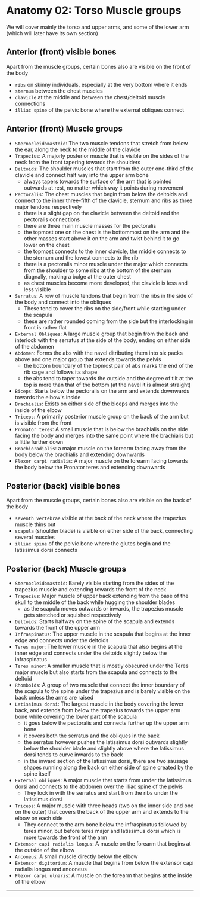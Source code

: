 # Anatomy 02: Torso Muscle groups

We will cover mainly the torso and upper arms, and some of the lower arm (which will later have its own section)

## Anterior (front) visible bones

Apart from the muscle groups, certain bones also are visible on the front of the body
- `ribs` on skinny individuals, especially at the very bottom where it ends
- `sternum` between the chest muscles
- `clavicle` at the middle and between the chest/deltoid muscle connections
- `illiac spine` of the pelvic bone where the external obliques connect

## Anterior (front) Muscle groups

- `Sternocleidomastoid`: The two muscle tendons that stretch from below the ear, along the neck to the middle of the clavicle
- `Trapezius`: A majorly posterior muscle that is visible on the sides of the neck from the front tapering towards the shoulders
- `Deltoids`: The shoulder muscles that start from the outer one-third of the clavicle and connect half way into the upper arm bone
  - always tapers towards the surface of the arm that is pointed outwards at rest, no matter which way it points during movement
- `Pectoralis`: The chest muscles that begin from below the deltoids and connect to the inner three-fifth of the clavicle, sternum and ribs as three major tendons respectively
  - there is a slight gap on the clavicle between the deltoid and the pectoralis connections
  - there are three main muscle masses for the pectoralis
  - the topmost one on the chest is the bottommost on the arm and the other masses start above it on the arm and twist behind it to go lower on the chest
  - the topmost connects to the inner clavicle, the middle connects to the sternum and the lowest connects to the rib
  - there is a pectoralis minor muscle under the major which connects from the shoulder to some ribs at the bottom of the sternum diagnally, making a bulge at the outer chest
  - as chest muscles become more developed, the clavicle is less and less visible
- `Serratus`: A row of muscle tendons that begin from the ribs in the side of the body and connect into the obliques
  - These tend to cover the ribs on the side/front while starting under the scapula
  - these are rather rounded coming from the side but the interlocking in front is rather flat
- `External Obliques`: A large muscle group that begin from the back and interlock with the serratus at the side of the body, ending on either side of the abdomen
- `Abdomen`: Forms the abs with the navel ditributing them into six packs above and one major group that extends towards the pelvis
  - the bottom boundary of the topmost pair of abs marks the end of the rib cage and follows its shape
  - the abs tend to taper towards the outside and the degree of tilt at the top is more than that of the bottom (at the navel it is almost straight)
- `Biceps`: Starts below the pectoralis on the arm and extends downwards towards the elbow's inside
- `Brachialis`: Exists on either side of the biceps and merges into the inside of the elbow
- `Triceps`: A primarily posterior muscle group on the back of the arm but is visible from the front
- `Pronator teres`: A small muscle that is below the brachialis on the side facing the body and merges into the same point where the brachialis but a little further down
- `Brachioradialis`: a major muscle on the forearm facing away from the body below the brachialis and extending downwards
- `Flexor carpi radialis`: A major muscle on the forearm facing towards the body below the Pronator teres and extending downwards

## Posterior (back) visible bones

Apart from the muscle groups, certain bones also are visible on the back of the body
- `seventh vertebrae` visible at the back of the neck where the trapezius muscle thins out
- `scapula` (shoulder blade) is visible on either side of the back, connecting several muscles
- `illiac spine` of the pelvic bone where the glutes begin and the latissimus dorsi connects

## Posterior (back) Muscle groups

- `Sternocleidomastoid`: Barely visible starting from the sides of the trapezius muscle and extending towards the front of the neck
- `Trapezius`: Major muscle of upper back extending from the base of the skull to the middle of the back while hugging the shoulder blades
  - as the scapula moves outwards or inwards, the trapezius muscle gets stretched or squished respectively
- `Deltoids`: Starts halfway on the spine of the scapula and extends towards the front of the upper arm
- `Infraspinatus`: The upper muscle in the scapula that begins at the inner edge and connects under the deltoids
- `Teres major`: The lower muscle in the scapula that also begins at the inner edge and connects under the deltoids slightly below the infraspinatus
- `Teres minor`: A smaller muscle that is mostly obscured under the Teres major muscle but also starts from the scapula and connects to the deltoid
- `Rhomboids`: A group of two muscle that connect the inner boundary of the scapula to the spine under the trapezius and is barely visible on the back unless the arms are raised
- `Latissimus dorsi`: The largest muscle in the body covering the lower back, and extends from below the trapezius towards the upper arm bone while covering the lower part of the scapula
  - it goes below the pectoralis and connects further up the upper arm bone
  - it covers both the serratus and the obliques in the back
  - the serratus however pushes the latissimus dorsi outwards slightly below the shoulder blade and slightly above where the latissimus dorsi tends to curve inwards to the back
  - in the inward section of the latissimus dorsi, there are two sausage shapes running along the back on either side of spine created by the spine itself
- `External obliques`: A major muscle that starts from under the latissimus dorsi and connects to the abdomen over the illiac spine of the pelvis
  - They lock in with the serratus and start from the ribs under the latissimus dorsi
- `Triceps`: A major muscle with three heads (two on the inner side and one on the outer) that covers the back of the upper arm and extends to the elbow on each side
  - They connect to the arm bone below the infraspinatus followed by teres minor, but before teres major and latissimus dorsi which is more towards the front of the arm
- `Extensor capi radialis longus`: A muscle on the forearm that begins at the outside of the elbow
- `Anconeus`: A small muscle directly below the elbow
- `Extensor digitorium`: A muscle that begins from below the extensor capi radialis longus and anconeus
- `Flexor carpi ulnaris`: A muscle on the forearm that begins at the inside of the elbow

---
